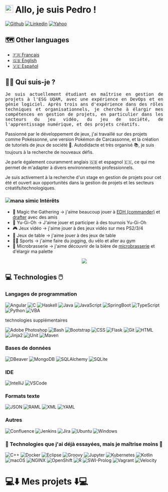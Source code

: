 # <img src="https://media.giphy.com/media/hvRJCLFzcasrR4ia7z/giphy.gif" width="25px"> Allo, je suis Pedro ! 

[![Github](https://img.shields.io/badge/-Github-181717?style=flat&logo=Github&logoColor=white)](https://github.com/PedroLuisBernardos)
[![Linkedin](https://img.shields.io/badge/-LinkedIn-0A66C2?style=flat&logo=Linkedin&logoColor=white)](https://www.linkedin.com/in/pedro-luis-bernardos/)
[![Yahoo](https://img.shields.io/badge/-Yahoo-6001D2?style=flat&logo=Yahoo&logoColor=white)](mailto:bernardospedro@yahoo.com)

## 🗺️ Other languages

* <a href="README_fr.md">🇫🇷 Français</a>
* <a href="README.md">🇬🇧 English</a>
* <a href="README_es.md">🇻🇪 Español</a>

## 👨‍💻 Qui suis-je ?

<p  align="justify"><samp>Je suis actuellement étudiant en maîtrise en gestion de projets à l'ESG UQAM, avec une expérience en DevOps et en génie logiciel. Après trois ans d'expérience dans des rôles techniques et organisationnels, je cherche à élargir mes compétences en gestion de projets, en particulier dans les secteurs du jeu vidéo, du jeu de société, de l'apprentissage numérique, et des projets créatifs.

Passionné par le développement de jeux, j'ai travaillé sur des projets comme Pokéssonne, une version Pokémon de Carcassonne, et la création de tutoriels de jeux de société 🎲. Autodidacte et très organisé 📚, je suis toujours à la recherche de nouveaux défis.

Je parle également couramment anglais 🇬🇧 et espagnol 🇪🇸, ce qui me permet de m'adapter à divers environnements professionnels.

Je suis activement à la recherche d'un stage en gestion de projets pour cet été et ouvert aux opportunités dans la gestion de projets et les secteurs créatifs/technologiques.</samp></p>

### ![mana simic](https://cubecobra.com/content/symbols/g-u.png) Intérêts

* 🧙 Magic the Gathering -> j'aime beaucoup jouer à [EDH (commander)](https://www.moxfield.com/decks/LUFEeCnxjEen0gi1_hKYWA) et [drafter](https://cubecobra.com/cube/overview/salade) avec des amis
* 🔮 Yu-Gi-Oh -> J'aime jouer et participer à des tournois Yu-Gi-Oh
* 🎮 Jeux vidéo -> j'aime jouer à des jeux vidéo sur mes PS2/3/4
* 🎲 Jeux de table -> j'aime jouer à des jeux de table
* 🚵‍♀️ Sports -> j'aime faire du jogging, du vélo et aller au gym
* 🍻 Microbrasserie -> j'aime découvrir de la bière de [microbrasserie](https://pedroluisbernardos.github.io/Le-Guide-pour-debutants-sur-la-Microbrasserie-Quebecoise/) et d'élargir ma palette

<p align="center">
  <img src="https://komarev.com/ghpvc/?username=PedroLuisBernardos&style=plastic&label=Views"><img>
</p>

## 💻 Technologies 🖱️

### Langages de programmation

![Angular](https://img.shields.io/badge/-Angular-DD0031?style=flat&logo=Angular&logoColor=white)
![C](https://img.shields.io/badge/-C-A8B9CC?style=flat&logo=C&logoColor=white)
![Haskell](https://img.shields.io/badge/-Haskell-5D4F85?style=flat&logo=Haskell&logoColor=white)
![Java](https://img.shields.io/badge/-Java-007396?style=flat&logo=Java&logoColor=white)
![JavaScript](https://img.shields.io/badge/-JavaScript-F7DF1E?style=flat&logo=JavaScript&logoColor=white)
![SpringBoot](https://img.shields.io/badge/-Spring%20Boot-6DB33F?style=flat&logo=Spring%20Boot&logoColor=white)
![TypeScript](https://img.shields.io/badge/-TypeScript-3178C6?style=flat&logo=TypeScript&logoColor=white)
![Python](https://img.shields.io/badge/-Python-3776AB?style=flat&logo=Python&logoColor=white)
![VBA](https://img.shields.io/badge/-VBA-217346?style=flat&logo=MicrosoftExcel&logoColor=white)

technologies supplémentaires

![Adobe Photoshop](https://img.shields.io/badge/-Adobe%20Photoshop-31A8FF?style=flat&logo=Adobe%20Photoshop&logoColor=white)
![Bash](https://img.shields.io/badge/-Bash-4EAA25?style=flat&logo=GNU-Bash&logoColor=white)
![Bootstrap](https://img.shields.io/badge/-Bootstrap-7952B3?style=flat&logo=Bootstrap&logoColor=white)
![CSS](https://img.shields.io/badge/-CSS-1572B6?style=flat&logo=CSS3&logoColor=white)
![Flask](https://img.shields.io/badge/-Flask-000000?style=flat&logo=Flask&logoColor=white)
![Git](https://img.shields.io/badge/-Git-F05032?style=flat&logo=Git&logoColor=white)
![HTML](https://img.shields.io/badge/-HTML-E34F26?style=flat&logo=HTML5&logoColor=white)
![Jinja2](https://img.shields.io/badge/-Jinja2-B41717?style=flat&logo=Jinja&logoColor=white)
![jUnit](https://img.shields.io/badge/-jUnit-25A162?style=flat&logo=jUnit5&logoColor=white)
![Maven](https://img.shields.io/badge/-Maven-C71A36?style=flat&logo=ApacheMaven&logoColor=white)

### Bases de données

![DBeaver](https://img.shields.io/badge/-DBeaver-533621?style=flat&logo=DBeaver&logoColor=white)
![MongoDB](https://img.shields.io/badge/-MongoDB-47A248?style=flat&logo=MongoDB&logoColor=white)
![SQLAlchemy](https://img.shields.io/badge/-SQLAlchemy-000000?style=flat)
![SQLite](https://img.shields.io/badge/-SQLite-003B57?style=flat&logo=SQLite&logoColor=white)

### IDE

![IntelliJ](https://img.shields.io/badge/-IntelliJ-000000?style=flat&logo=IntelliJIDEA&logoColor=white)
![VSCode](https://img.shields.io/badge/-VSCode-007ACC?style=flat&logo=VisualStudioCode&logoColor=white)

### Formats texte

![JSON](https://img.shields.io/badge/-JSON-000000?style=flat&logo=JSON&logoColor=white)
![RAML](https://img.shields.io/badge/-RAML-000000?style=flat)
![XML](https://img.shields.io/badge/-XML-000000?style=flat)
![YAML](https://img.shields.io/badge/-YAML-000000?style=flat)

### Autres

![Confluence](https://img.shields.io/badge/-Confluence-172B4D?style=flat&logo=Confluence&logoColor=white)
![Jenkins](https://img.shields.io/badge/-Jenkins-D24939?style=flat&logo=Jenkins&logoColor=white)
![Jira](https://img.shields.io/badge/-Jira-0052CC?style=flat&logo=Atlassian&logoColor=white)
![Ubuntu](https://img.shields.io/badge/-Ubuntu-E95420?style=flat&logo=Ubuntu&logoColor=white)
![Windows](https://img.shields.io/badge/-Windows-0078D6?style=flat&logo=Windows&logoColor=white)

### 🐚 Technologies que j'ai déjà essayées, mais je maîtrise moins 🐁

![C++](https://img.shields.io/badge/-C++-00599C?style=flat&logo=Cplusplus&logoColor=white)
![Docker](https://img.shields.io/badge/-Docker-2496ED?style=flat&logo=Docker&logoColor=white)
![Eclipse](https://img.shields.io/badge/-Eclipse-2C2255?style=flat&logo=EclipseIDE&logoColor=white)
![Groovy](https://img.shields.io/badge/-Groovy-4298B8?style=flat&logo=ApacheGroovy&logoColor=white)
![Jupyter](https://img.shields.io/badge/-Jupyter-F37626?style=flat&logo=Jupyter&logoColor=white)
![Kubernetes](https://img.shields.io/badge/-Kubernetes-326CE5?style=flat&logo=Kubernetes&logoColor=white)
![Kotlin](https://img.shields.io/badge/-Kotlin-7F52FF?style=flat&logo=Kotlin&logoColor=white)
![macOS](https://img.shields.io/badge/-macOS-000000?style=flat&logo=macOS&logoColor=white)
![NGINX](https://img.shields.io/badge/-NGINX-009639?style=flat&logo=NGINX&logoColor=white)
![OpenShift](https://img.shields.io/badge/-OpenShift-EE0000?style=flat&logo=RedHatOpenShift&logoColor=white)
![R](https://img.shields.io/badge/-R-276DC3?style=flat&logo=R&logoColor=white)
![SWI-Prolog](https://img.shields.io/badge/-Prolog-000000?style=flat)
![Vagrant](https://img.shields.io/badge/-Vagrant-1868F2?style=flat&logo=Vagrant&logoColor=white)
![Velocity](https://img.shields.io/badge/-Velocity-000000?style=flat)

# 💻⬇️ Mes projets ⬇️💻
